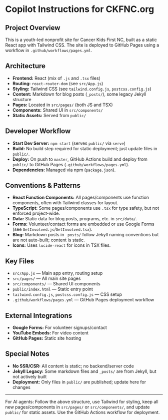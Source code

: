 # Copilot Instructions for CKFNC.org

## Project Overview
This is a youth-led nonprofit site for Cancer Kids First NC, built as a static React app with Tailwind CSS. The site is deployed to GitHub Pages using a workflow in `.github/workflows/pages.yml`.

## Architecture
- **Frontend:** React (mix of `.js` and `.tsx` files)
- **Routing:** `react-router-dom` (see `src/App.js`)
- **Styling:** Tailwind CSS (see `tailwind.config.js`, `postcss.config.js`)
- **Content:** Markdown for blog posts (`_posts/`), some legacy Jekyll structure
- **Pages:** Located in `src/pages/` (both JS and TSX)
- **Components:** Shared UI in `src/components/`
- **Static Assets:** Served from `public/`

## Developer Workflow
- **Start Dev Server:** `npm start` (serves `public/` via `serve`)
- **Build:** No build step required for static deployment; just update files in `public/`.
- **Deploy:** On push to `master`, GitHub Actions build and deploy from `public/` to GitHub Pages (`.github/workflows/pages.yml`).
- **Dependencies:** Managed via npm (`package.json`).

## Conventions & Patterns
- **React Function Components:** All pages/components use function components, often with Tailwind classes for layout.
- **TypeScript:** Some pages/components use `.tsx` for type safety, but not enforced project-wide.
- **Data:** Static data for blog posts, programs, etc. in `src/data/`.
- **Forms:** Volunteer/contact forms are embedded or use Google Forms (see `GetInvolved.js`/`GetInvolved.tsx`).
- **Blog:** Markdown posts in `_posts/` follow Jekyll naming conventions but are not auto-built; content is static.
- **Icons:** Uses `lucide-react` for icons in TSX files.

## Key Files
- `src/App.js` — Main app entry, routing setup
- `src/pages/` — All main site pages
- `src/components/` — Shared UI components
- `public/index.html` — Static entry point
- `tailwind.config.js`, `postcss.config.js` — CSS setup
- `.github/workflows/pages.yml` — GitHub Pages deployment workflow

## External Integrations
- **Google Forms:** For volunteer signups/contact
- **YouTube Embeds:** For video content
- **GitHub Pages:** Static site hosting

## Special Notes
- **No SSR/CSR:** All content is static; no backend/server code
- **Jekyll Legacy:** Some markdown files and `_posts/` are from Jekyll, but not actively built
- **Deployment:** Only files in `public/` are published; update here for changes

---
For AI agents: Follow the above structure, use Tailwind for styling, keep all new pages/components in `src/pages/` or `src/components/`, and update `public/` for static assets. Use the GitHub Actions workflow for deployment.
